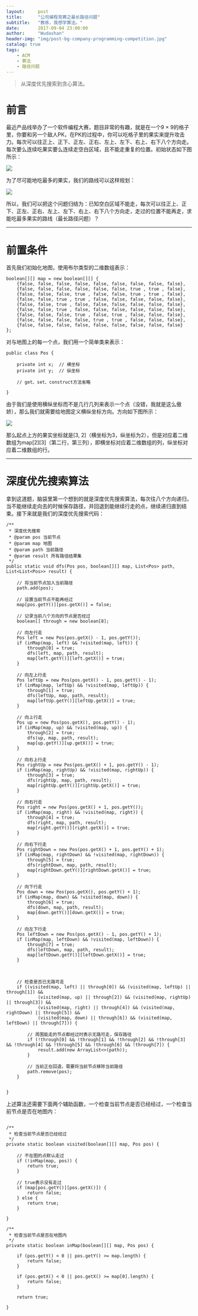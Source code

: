 ```yaml
---
layout:     post
title:      "公司编程竞赛之最长路径问题"
subtitle:   "教练，我想学算法。"
date:       2017-09-04 23:00:00
author:     "Wudashan"
header-img: "img/post-bg-company-programming-competition.jpg"
catalog: true
tags:
    - ACM
    - 算法
    - 路径问题
---
```



> 从深度优先搜索到贪心算法。

# 前言

最近产品线举办了一个软件编程大赛，题目非常的有趣，就是在一个9 × 9的格子里，你要和另一个敌人PK，在PK的过程中，你可以吃格子里的果实来提升攻击力。每次可以往正上、正下、正左、正右、左上、左下、右上、右下八个方向走。每次要么连续吃果实要么连续走空白区域，且不能走重复的位置。初始状态如下图所示：

![](http://o7x0ygc3f.bkt.clouddn.com/%E6%9C%80%E9%95%BF%E8%B7%AF%E5%BE%84%E9%97%AE%E9%A2%98-5.png)

为了尽可能地吃最多的果实，我们的路线可以这样规划：

![](http://o7x0ygc3f.bkt.clouddn.com/%E6%9C%80%E9%95%BF%E8%B7%AF%E5%BE%84%E9%97%AE%E9%A2%98-6.png)

所以，我们可以把这个问题归结为：已知空白区域不能走，每次可以往正上、正下、正左、正右、左上、左下、右上、右下八个方向走，走过的位置不能再走，求能吃最多果实的路线（最长路径问题）？

---

# 前置条件

首先我们初始化地图，使用布尔类型的二维数组表示：

```
boolean[][] map = new boolean[][] {
    {false, false, false, false, false, false, false, false, false},
    {false, false, false, false, false, false, true , true , false},
    {false, false, false, true , false, false, true , true , false},
    {false, false, true , true , false, false, false, false, false},
    {false, false, true , false, false, false, false, false, false},
    {false, false, true , false, false, false, false, false, false},
    {false, false, false, true , false, true , false, false, false},
    {false, false, false, false, true , true , false, false, false},
    {false, false, false, false, false, false, false, false, false}
};
```

对与地图上的每一个点，我们用一个简单类来表示：

```
public class Pos {

    private int x;  // 横坐标
    private int y;  // 纵坐标
    
    // get、set、construct方法省略
    
}
```

由于我们是使用横纵坐标而不是几行几列来表示一个点（没错，我就是这么傲娇），那么我们就需要给地图定义横纵坐标方向。方向如下图所示：

![](http://o7x0ygc3f.bkt.clouddn.com/%E6%9C%80%E9%95%BF%E8%B7%AF%E5%BE%84%E9%97%AE%E9%A2%98-8.png)

那么起点上方的果实坐标就是[3, 2]（横坐标为3，纵坐标为2），但是对应着二维数组为map[2][3]（第二行，第三列），即横坐标对应着二维数组的列，纵坐标对应着二维数组的行。

---
# 深度优先搜索算法

拿到这道题，脑袋里第一个想到的就是深度优先搜索算法，每次往八个方向递归，当不能继续走向去的时候保存路径，并回退到能继续行走的点，继续递归直到结束。接下来就是我们的深度优先搜索代码：

```
/**
 * 深度优先搜索
 * @param pos 当前节点
 * @param map 地图
 * @param path 当前路径
 * @param result 所有路径结果集
 */
public static void dfs(Pos pos, boolean[][] map, List<Pos> path, List<List<Pos>> result) {

    // 将当前节点加入当前路径
    path.add(pos);

    // 设置当前节点不能再经过
    map[pos.getY()][pos.getX()] = false;

    // 记录当前八个方向的节点是否经过
    boolean[] through = new boolean[8];

    // 向左行走
    Pos left = new Pos(pos.getX() - 1, pos.getY());
    if (inMap(map, left) && !visited(map, left)) {
        through[0] = true;
        dfs(left, map, path, result);
        map[left.getY()][left.getX()] = true;
    }

    // 向左上行走
    Pos leftUp = new Pos(pos.getX() - 1, pos.getY() - 1);
    if (inMap(map, leftUp) && !visited(map, leftUp)) {
        through[1] = true;
        dfs(leftUp, map, path, result);
        map[leftUp.getY()][leftUp.getX()] = true;
    }

    // 向上行走
    Pos up = new Pos(pos.getX(), pos.getY() - 1);
    if (inMap(map, up) && !visited(map, up)) {
        through[2] = true;
        dfs(up, map, path, result);
        map[up.getY()][up.getX()] = true;
    }

    // 向右上行走
    Pos rightUp = new Pos(pos.getX() + 1, pos.getY() - 1);
    if (inMap(map, rightUp) && !visited(map, rightUp)) {
        through[3] = true;
        dfs(rightUp, map, path, result);
        map[rightUp.getY()][rightUp.getX()] = true;
    }

    // 向右行走
    Pos right = new Pos(pos.getX() + 1, pos.getY());
    if (inMap(map, right) && !visited(map, right)) {
        through[4] = true;
        dfs(right, map, path, result);
        map[right.getY()][right.getX()] = true;
    }

    // 向右下行走
    Pos rightDown = new Pos(pos.getX() + 1, pos.getY() + 1);
    if (inMap(map, rightDown) && !visited(map, rightDown)) {
        through[5] = true;
        dfs(rightDown, map, path, result);
        map[rightDown.getY()][rightDown.getX()] = true;
    }

    // 向下行走
    Pos down = new Pos(pos.getX(), pos.getY() + 1);
    if (inMap(map, down) && !visited(map, down)) {
        through[6] = true;
        dfs(down, map, path, result);
        map[down.getY()][down.getX()] = true;
    }

    // 向左下行走
    Pos leftDown = new Pos(pos.getX() - 1, pos.getY() + 1);
    if (inMap(map, leftDown) && !visited(map, leftDown)) {
        through[7] = true;
        dfs(leftDown, map, path, result);
        map[leftDown.getY()][leftDown.getX()] = true;
    }



    // 检查是否已无路可走
    if ((visited(map, left) || through[0]) && (visited(map, leftUp) || through[1]) &&
            (visited(map, up) || through[2]) && (visited(map, rightUp) || through[3]) &&
            (visited(map, right) || through[4]) && (visited(map, rightDown) || through[5]) &&
            (visited(map, down) || through[6]) && (visited(map, leftDown) || through[7])) {

        // 周围能走的节点都经过时表示无路可走，保存路径
        if (!through[0] && !through[1] && !through[2] && !through[3] && !through[4] && !through[5] && !through[6] && !through[7]) {
            result.add(new ArrayList<>(path));
        }
            
        // 当前正在回退，需要将当前节点移除当前路径
        path.remove(pos);
    }


}
```

上述算法还需要下面两个辅助函数，一个检查当前节点是否已经经过，一个检查当前节点是否在地图内：

```

/**
 * 检查当前节点是否已经经过
 */
private static boolean visited(boolean[][] map, Pos pos) {

    // 不在图的点默认走过
    if (!inMap(map, pos)) {
        return true;
    }

    // true表示没有走过
    if (map[pos.getY()][pos.getX()]) {
        return false;
    } else {
        return true;
    }

}

/**
 * 检查当前节点是否在地图内
 */
private static boolean inMap(boolean[][] map, Pos pos) {

    if (pos.getY() < 0 || pos.getY() >= map.length) {
        return false;
    }

    if (pos.getX() < 0 || pos.getX() >= map[0].length) {
        return false;
    }

    return true;

}
```
